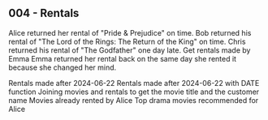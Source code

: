 ## 004 - Rentals
Alice returned her rental of "Pride & Prejudice" on time.
Bob returned his rental of "The Lord of the Rings: The Return of the King" on time.
Chris returned his rental of "The Godfather" one day late.
Get rentals made by Emma
Emma returned her rental back on the same day she rented it because she changed her mind.


Rentals made after 2024-06-22
Rentals made after 2024-06-22 with DATE function
Joining movies and rentals to get the movie title and the customer name
Movies already rented by Alice
Top drama movies recommended for Alice

